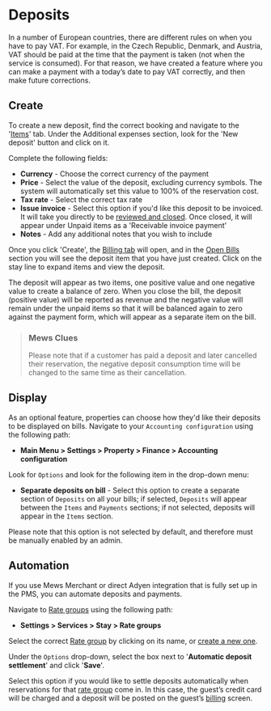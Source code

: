 # Deposits

In a number of European countries, there are different rules on when you have to pay VAT. For example, in the Czech Republic, Denmark, and Austria, VAT should be paid at the time that the payment is taken \(not when the service is consumed\). For that reason, we have created a feature where you can make a payment with a today’s date to pay VAT correctly, and then make future corrections.

## Create

To create a new deposit, find the correct booking and navigate to the '[Items](https://github.com/mews-systems/commander-guide/tree/aba4aad5c9d2bc8ec74b2a6c202f25d981c8b45b/reservations/booking-module/items.md)' tab. Under the Additional expenses section, look for the 'New deposit' button and click on it.

Complete the following fields:

* **Currency** - Choose the correct currency of the payment
* **Price** - Select the value of the deposit, excluding currency symbols. The system will automatically set this value to 100% of the reservation cost.
* **Tax rate** - Select the correct tax rate 
* **Issue invoice** - Select this option if you'd like this deposit to be invoiced. It will take you directly to be [reviewed and closed](https://github.com/mews-systems/commander-guide/tree/aba4aad5c9d2bc8ec74b2a6c202f25d981c8b45b/profiles/customer-profile/customer-profile-sections/billing/close-an-invoice.md). Once closed, it will appear under Unpaid items as a 'Receivable invoice payment'
* **Notes** - Add any additional notes that you wish to include

Once you click 'Create', the [Billing tab](https://github.com/mews-systems/commander-guide/tree/aba4aad5c9d2bc8ec74b2a6c202f25d981c8b45b/profiles/customer-profile/customer-profile-sections/billing.md) will open, and in the [Open Bills](https://github.com/mews-systems/commander-guide/tree/aba4aad5c9d2bc8ec74b2a6c202f25d981c8b45b/profiles/customer-profile/customer-profile-sections/billing/open-bills.md) section you will see the deposit item that you have just created. Click on the stay line to expand items and view the deposit.

The deposit will appear as two items, one positive value and one negative value to create a balance of zero. When you close the bill, the deposit \(positive value\) will be reported as revenue and the negative value will remain under the unpaid items so that it will be balanced again to zero against the payment form, which will appear as a separate item on the bill.

> ### Mews Clues
>
> Please note that if a customer has paid a deposit and later cancelled their reservation, the negative deposit consumption time will be changed to the same time as their cancellation.

## Display

As an optional feature, properties can choose how they'd like their deposits to be displayed on bills. Navigate to your `Accounting configuration` using the following path:

* **Main Menu &gt; Settings &gt; Property &gt; Finance &gt; Accounting configuration**

Look for `Options` and look for the following item in the drop-down menu:

* **Separate deposits on bill** - Select this option to create a separate section of `Deposits` on all your bills; if selected, `Deposits` will appear between the `Items` and `Payments` sections; if not selected, deposits will appear in the `Items` section.

Please note that this option is not selected by default, and therefore must be manually enabled by an admin.

## Automation

If you use Mews Merchant or direct Adyen integration that is fully set up in the PMS, you can automate deposits and payments.

Navigate to [Rate groups](https://github.com/MewsSystems/gitbook-guide/tree/28b5cc02840ec1bed99934c7ce562e47157fb0f7/settings/sales-settings/services/stay-services/rate-groups/README.md) using the following path:

* **Settings &gt; Services &gt; Stay &gt; Rate groups**

Select the correct [Rate group](https://github.com/MewsSystems/gitbook-guide/tree/28b5cc02840ec1bed99934c7ce562e47157fb0f7/settings/sales-settings/services/stay-services/rate-groups/README.md) by clicking on its name, or [create a new one](https://github.com/mews-systems/commander-guide/tree/aba4aad5c9d2bc8ec74b2a6c202f25d981c8b45b/settings/sales-settings/services/stay-settings/rate-groups/create-a-rate-group.md).

Under the `Options` drop-down, select the box next to '**Automatic deposit settlement**' and click '**Save**'.

Select this option if you would like to settle deposits automatically when reservations for that [rate group](https://github.com/MewsSystems/gitbook-guide/tree/28b5cc02840ec1bed99934c7ce562e47157fb0f7/settings/sales-settings/services/stay-services/rate-groups/README.md) come in. In this case, the guest’s credit card will be charged and a deposit will be posted on the guest’s [billing](https://github.com/mews-systems/commander-guide/tree/aba4aad5c9d2bc8ec74b2a6c202f25d981c8b45b/profiles/customer-profile/customer-profile-sections/billing.md) screen.

